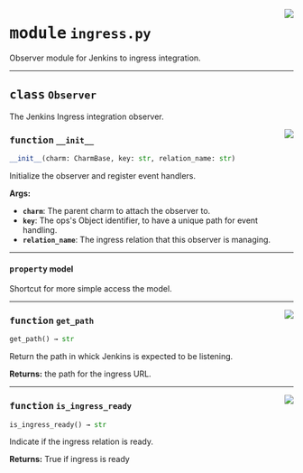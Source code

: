 <!-- markdownlint-disable -->

<a href="../src/ingress.py#L0"><img align="right" style="float:right;" src="https://img.shields.io/badge/-source-cccccc?style=flat-square"></a>

# <kbd>module</kbd> `ingress.py`
Observer module for Jenkins to ingress integration. 



---

## <kbd>class</kbd> `Observer`
The Jenkins Ingress integration observer. 

<a href="../src/ingress.py#L17"><img align="right" style="float:right;" src="https://img.shields.io/badge/-source-cccccc?style=flat-square"></a>

### <kbd>function</kbd> `__init__`

```python
__init__(charm: CharmBase, key: str, relation_name: str)
```

Initialize the observer and register event handlers. 



**Args:**
 
 - <b>`charm`</b>:  The parent charm to attach the observer to. 
 - <b>`key`</b>:  The ops's Object identifier, to have a unique path for event handling. 
 - <b>`relation_name`</b>:  The ingress relation that this observer is managing. 


---

#### <kbd>property</kbd> model

Shortcut for more simple access the model. 



---

<a href="../src/ingress.py#L33"><img align="right" style="float:right;" src="https://img.shields.io/badge/-source-cccccc?style=flat-square"></a>

### <kbd>function</kbd> `get_path`

```python
get_path() → str
```

Return the path in whick Jenkins is expected to be listening. 



**Returns:**
  the path for the ingress URL. 

---

<a href="../src/ingress.py#L46"><img align="right" style="float:right;" src="https://img.shields.io/badge/-source-cccccc?style=flat-square"></a>

### <kbd>function</kbd> `is_ingress_ready`

```python
is_ingress_ready() → str
```

Indicate if the ingress relation is ready. 



**Returns:**
  True if ingress is ready 


